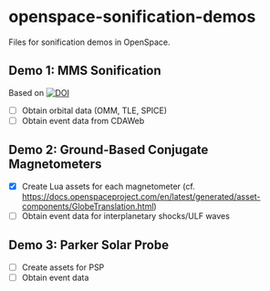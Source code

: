# openspace-sonification-demos
Files for sonification demos in OpenSpace.

## Demo 1: MMS Sonification
Based on [![DOI](https://zenodo.org/badge/DOI/10.5281/zenodo.11194310.svg)](https://doi.org/10.5281/zenodo.11194310)
  - [ ] Obtain orbital data (OMM, TLE, SPICE)
  - [ ] Obtain event data from CDAWeb

## Demo 2: Ground-Based Conjugate Magnetometers
  - [X] Create Lua assets for each magnetometer (cf. https://docs.openspaceproject.com/en/latest/generated/asset-components/GlobeTranslation.html)
  - [ ] Obtain event data for interplanetary shocks/ULF waves

## Demo 3: Parker Solar Probe
  - [ ] Create assets for PSP
  - [ ] Obtain event data
